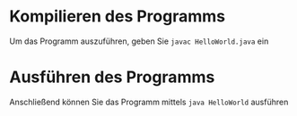 # Kompilieren des Programms
Um das Programm auszuführen, geben Sie `javac HelloWorld.java` ein
# Ausführen des Programms
Anschließend können Sie das Programm mittels `java HelloWorld` ausführen
